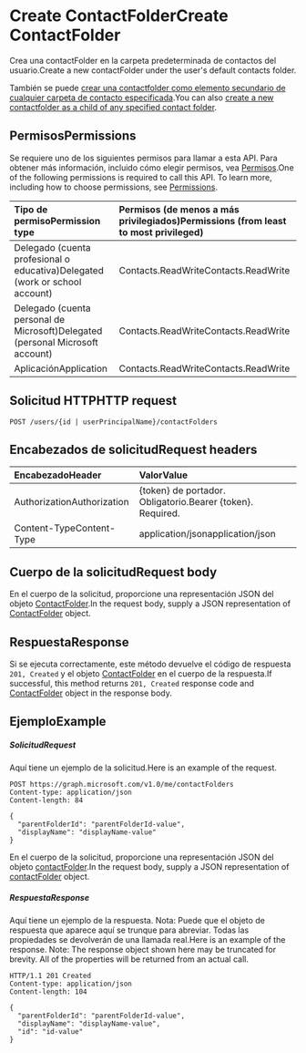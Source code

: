 # <a name="create-contactfolder"></a><span data-ttu-id="c60c2-101">Create ContactFolder</span><span class="sxs-lookup"><span data-stu-id="c60c2-101">Create ContactFolder</span></span>

<span data-ttu-id="c60c2-102">Crea una contactFolder en la carpeta predeterminada de contactos del usuario.</span><span class="sxs-lookup"><span data-stu-id="c60c2-102">Create a new contactFolder under the user's default contacts folder.</span></span>

<span data-ttu-id="c60c2-103">También se puede [crear una contactfolder como elemento secundario de cualquier carpeta de contacto especificada](contactfolder_post_childfolders.md).</span><span class="sxs-lookup"><span data-stu-id="c60c2-103">You can also [create a new contactfolder as a child of any specified contact folder](contactfolder_post_childfolders.md).</span></span>
## <a name="permissions"></a><span data-ttu-id="c60c2-104">Permisos</span><span class="sxs-lookup"><span data-stu-id="c60c2-104">Permissions</span></span>
<span data-ttu-id="c60c2-p101">Se requiere uno de los siguientes permisos para llamar a esta API. Para obtener más información, incluido cómo elegir permisos, vea [Permisos](../../../concepts/permissions_reference.md).</span><span class="sxs-lookup"><span data-stu-id="c60c2-p101">One of the following permissions is required to call this API. To learn more, including how to choose permissions, see [Permissions](../../../concepts/permissions_reference.md).</span></span>

|<span data-ttu-id="c60c2-107">Tipo de permiso</span><span class="sxs-lookup"><span data-stu-id="c60c2-107">Permission type</span></span>      | <span data-ttu-id="c60c2-108">Permisos (de menos a más privilegiados)</span><span class="sxs-lookup"><span data-stu-id="c60c2-108">Permissions (from least to most privileged)</span></span>              |
|:--------------------|:---------------------------------------------------------|
|<span data-ttu-id="c60c2-109">Delegado (cuenta profesional o educativa)</span><span class="sxs-lookup"><span data-stu-id="c60c2-109">Delegated (work or school account)</span></span> | <span data-ttu-id="c60c2-110">Contacts.ReadWrite</span><span class="sxs-lookup"><span data-stu-id="c60c2-110">Contacts.ReadWrite</span></span>    |
|<span data-ttu-id="c60c2-111">Delegado (cuenta personal de Microsoft)</span><span class="sxs-lookup"><span data-stu-id="c60c2-111">Delegated (personal Microsoft account)</span></span> | <span data-ttu-id="c60c2-112">Contacts.ReadWrite</span><span class="sxs-lookup"><span data-stu-id="c60c2-112">Contacts.ReadWrite</span></span>    |
|<span data-ttu-id="c60c2-113">Aplicación</span><span class="sxs-lookup"><span data-stu-id="c60c2-113">Application</span></span> | <span data-ttu-id="c60c2-114">Contacts.ReadWrite</span><span class="sxs-lookup"><span data-stu-id="c60c2-114">Contacts.ReadWrite</span></span> |

## <a name="http-request"></a><span data-ttu-id="c60c2-115">Solicitud HTTP</span><span class="sxs-lookup"><span data-stu-id="c60c2-115">HTTP request</span></span>
<!-- { "blockType": "ignored" } -->
```http
POST /users/{id | userPrincipalName}/contactFolders
```
## <a name="request-headers"></a><span data-ttu-id="c60c2-116">Encabezados de solicitud</span><span class="sxs-lookup"><span data-stu-id="c60c2-116">Request headers</span></span>
| <span data-ttu-id="c60c2-117">Encabezado</span><span class="sxs-lookup"><span data-stu-id="c60c2-117">Header</span></span>       | <span data-ttu-id="c60c2-118">Valor</span><span class="sxs-lookup"><span data-stu-id="c60c2-118">Value</span></span> |
|:---------------|:--------|
| <span data-ttu-id="c60c2-119">Authorization</span><span class="sxs-lookup"><span data-stu-id="c60c2-119">Authorization</span></span>  | <span data-ttu-id="c60c2-p102">{token} de portador. Obligatorio.</span><span class="sxs-lookup"><span data-stu-id="c60c2-p102">Bearer {token}. Required.</span></span>  |
| <span data-ttu-id="c60c2-122">Content-Type</span><span class="sxs-lookup"><span data-stu-id="c60c2-122">Content-Type</span></span>  | <span data-ttu-id="c60c2-123">application/json</span><span class="sxs-lookup"><span data-stu-id="c60c2-123">application/json</span></span>  |

## <a name="request-body"></a><span data-ttu-id="c60c2-124">Cuerpo de la solicitud</span><span class="sxs-lookup"><span data-stu-id="c60c2-124">Request body</span></span>
<span data-ttu-id="c60c2-125">En el cuerpo de la solicitud, proporcione una representación JSON del objeto [ContactFolder](../resources/contactfolder.md).</span><span class="sxs-lookup"><span data-stu-id="c60c2-125">In the request body, supply a JSON representation of [ContactFolder](../resources/contactfolder.md) object.</span></span>

## <a name="response"></a><span data-ttu-id="c60c2-126">Respuesta</span><span class="sxs-lookup"><span data-stu-id="c60c2-126">Response</span></span>

<span data-ttu-id="c60c2-127">Si se ejecuta correctamente, este método devuelve el código de respuesta `201, Created` y el objeto [ContactFolder](../resources/contactfolder.md) en el cuerpo de la respuesta.</span><span class="sxs-lookup"><span data-stu-id="c60c2-127">If successful, this method returns `201, Created` response code and [ContactFolder](../resources/contactfolder.md) object in the response body.</span></span>

## <a name="example"></a><span data-ttu-id="c60c2-128">Ejemplo</span><span class="sxs-lookup"><span data-stu-id="c60c2-128">Example</span></span>
##### <a name="request"></a><span data-ttu-id="c60c2-129">Solicitud</span><span class="sxs-lookup"><span data-stu-id="c60c2-129">Request</span></span>
<span data-ttu-id="c60c2-130">Aquí tiene un ejemplo de la solicitud.</span><span class="sxs-lookup"><span data-stu-id="c60c2-130">Here is an example of the request.</span></span>
<!-- {
  "blockType": "request",
  "name": "create_contactfolder_from_user"
}-->
```http
POST https://graph.microsoft.com/v1.0/me/contactFolders
Content-type: application/json
Content-length: 84

{
  "parentFolderId": "parentFolderId-value",
  "displayName": "displayName-value"
}
```
<span data-ttu-id="c60c2-131">En el cuerpo de la solicitud, proporcione una representación JSON del objeto [contactFolder](../resources/contactfolder.md).</span><span class="sxs-lookup"><span data-stu-id="c60c2-131">In the request body, supply a JSON representation of [contactFolder](../resources/contactfolder.md) object.</span></span>
##### <a name="response"></a><span data-ttu-id="c60c2-132">Respuesta</span><span class="sxs-lookup"><span data-stu-id="c60c2-132">Response</span></span>
<span data-ttu-id="c60c2-p103">Aquí tiene un ejemplo de la respuesta. Nota: Puede que el objeto de respuesta que aparece aquí se trunque para abreviar. Todas las propiedades se devolverán de una llamada real.</span><span class="sxs-lookup"><span data-stu-id="c60c2-p103">Here is an example of the response. Note: The response object shown here may be truncated for brevity. All of the properties will be returned from an actual call.</span></span>
<!-- {
  "blockType": "response",
  "truncated": true,
  "@odata.type": "microsoft.graph.contactFolder"
} -->
```http
HTTP/1.1 201 Created
Content-type: application/json
Content-length: 104

{
  "parentFolderId": "parentFolderId-value",
  "displayName": "displayName-value",
  "id": "id-value"
}
```

<!-- uuid: 8fcb5dbc-d5aa-4681-8e31-b001d5168d79
2015-10-25 14:57:30 UTC -->
<!-- {
  "type": "#page.annotation",
  "description": "Create ContactFolder",
  "keywords": "",
  "section": "documentation",
  "tocPath": ""
}-->
